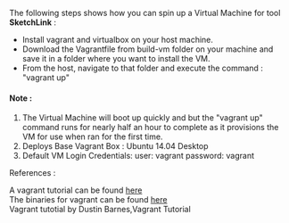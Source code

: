 The following steps shows how you can spin up a Virtual Machine for tool <b>SketchLink</b> :

<ul>
<li>Install vagrant and virtualbox on your host machine.</li>
<li>Download the Vagrantfile from build-vm folder on your machine and save it in a folder where you want to install the VM.</li>
<li>From the host, navigate to that folder and execute the command : "vagrant up"</li>
</ul>

<h4>Note :</h4>

1. The Virtual Machine will boot up quickly and but the "vagrant up" command runs for nearly half an hour to complete as it provisions the VM for use when ran for the first time.
2. Deploys Base Vagrant Box : Ubuntu 14.04 Desktop
3. Default VM Login Credentials:
    user: vagrant
    password: vagrant

References :

A vagrant tutorial can be found [here](https://docs.vagrantup.com/v2/getting-started/index.html)<br/>
The binaries for vagrant can be found [here](https://www.vagrantup.com/downloads.html)<br/>
Vagrant tutotial by Dustin Barnes,Vagrant Tutorial

